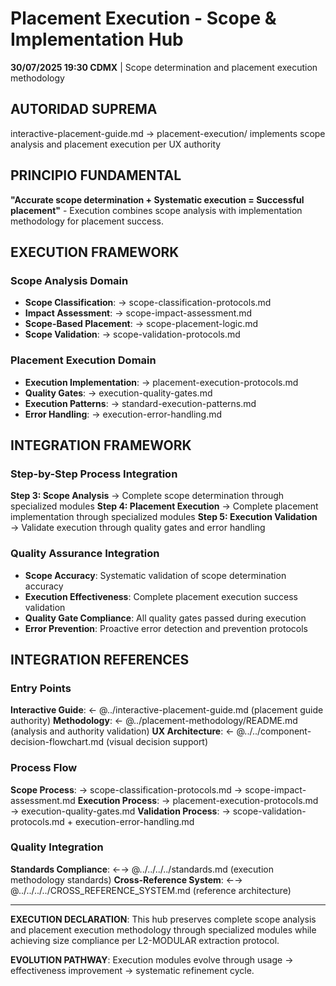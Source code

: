 # Placement Execution - Scope & Implementation Hub

**30/07/2025 19:30 CDMX** | Scope determination and placement execution methodology

## AUTORIDAD SUPREMA
interactive-placement-guide.md → placement-execution/ implements scope analysis and placement execution per UX authority

## PRINCIPIO FUNDAMENTAL
**"Accurate scope determination + Systematic execution = Successful placement"** - Execution combines scope analysis with implementation methodology for placement success.

## EXECUTION FRAMEWORK

### **Scope Analysis Domain**
- **Scope Classification**: → scope-classification-protocols.md
- **Impact Assessment**: → scope-impact-assessment.md
- **Scope-Based Placement**: → scope-placement-logic.md
- **Scope Validation**: → scope-validation-protocols.md

### **Placement Execution Domain**
- **Execution Implementation**: → placement-execution-protocols.md
- **Quality Gates**: → execution-quality-gates.md
- **Execution Patterns**: → standard-execution-patterns.md
- **Error Handling**: → execution-error-handling.md

## INTEGRATION FRAMEWORK

### **Step-by-Step Process Integration**
**Step 3: Scope Analysis** → Complete scope determination through specialized modules
**Step 4: Placement Execution** → Complete placement implementation through specialized modules
**Step 5: Execution Validation** → Validate execution through quality gates and error handling

### **Quality Assurance Integration**
- **Scope Accuracy**: Systematic validation of scope determination accuracy
- **Execution Effectiveness**: Complete placement execution success validation
- **Quality Gate Compliance**: All quality gates passed during execution
- **Error Prevention**: Proactive error detection and prevention protocols

## INTEGRATION REFERENCES

### Entry Points
**Interactive Guide**: ← @../interactive-placement-guide.md (placement guide authority)
**Methodology**: ← @../placement-methodology/README.md (analysis and authority validation)
**UX Architecture**: ← @../../component-decision-flowchart.md (visual decision support)

### Process Flow
**Scope Process**: → scope-classification-protocols.md → scope-impact-assessment.md
**Execution Process**: → placement-execution-protocols.md → execution-quality-gates.md
**Validation Process**: → scope-validation-protocols.md + execution-error-handling.md

### Quality Integration
**Standards Compliance**: ←→ @../../../../standards.md (execution methodology standards)
**Cross-Reference System**: ←→ @../../../../CROSS_REFERENCE_SYSTEM.md (reference architecture)

---

**EXECUTION DECLARATION**: This hub preserves complete scope analysis and placement execution methodology through specialized modules while achieving size compliance per L2-MODULAR extraction protocol.

**EVOLUTION PATHWAY**: Execution modules evolve through usage → effectiveness improvement → systematic refinement cycle.